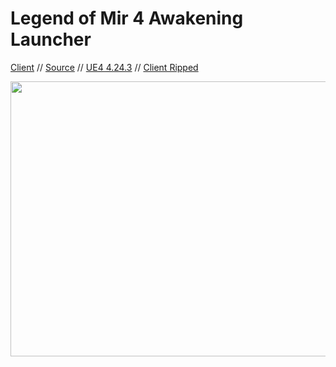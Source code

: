 # Legend of Mir 4 Awakening Launcher

[Client](https://mirfiles.com/resources/mir2/users/Jev/Mir%204/AWK.rar) // [Source](https://github.com/JevLOMCN/mir4) // [UE4 4.24.3](https://github.com/EpicGames) // [Client Ripped](https://mirfiles.com/resources/mir2/users/Jev/Mir%204/Client%20Ripped.rar)

<p align="center">
  <img width="1040" height="440" src="https://mirfiles.com/resources/mir2/users/Jev/Mir%204/Splash.png">
</p>
